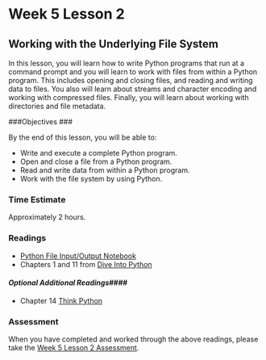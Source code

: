 # Week 5 Lesson 2 #
## Working with the Underlying File System ##

In this lesson, you will learn how to write Python programs that run at
a command prompt and you will learn to work with files from within a
Python program. This includes opening and closing files, and reading and
writing data to files. You also will learn about streams and character
encoding and working with compressed files. Finally, you will learn
about working with directories and file metadata.

###Objectives ###

By the end of this lesson, you will be able to:

- Write and execute a complete Python program.
- Open and close a file from a Python program.
- Read and write data from within a Python program.
- Work with the file system by using Python.

### Time Estimate ###

Approximately 2 hours.

### Readings ####

- [Python File Input/Output Notebook](notebooks/pyfileio.ipynb)
- Chapters 1 and 11 from [Dive Into Python](http://www.diveintopython3.net/index.html)

#### *Optional Additional Readings*####

- Chapter 14 [Think Python](http://faculty.stedwards.edu/mikek/python/thinkpython.pdf)

### Assessment ###

When you have completed and worked through the above readings, please take the [Week 5 Lesson 2 Assessment](https://learn.illinois.edu/mod/quiz/).
